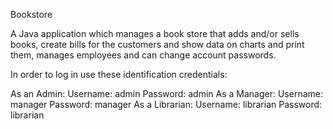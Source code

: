 Bookstore


A Java application which manages a book store that adds and/or sells books, create bills for the customers and show data on charts and print them, manages employees and can change account passwords.

In order to log in use these identification credentials:

As an Admin: Username: admin Password: admin
As a Manager: Username: manager Password: manager
As a Librarian: Username: librarian Password: librarian
